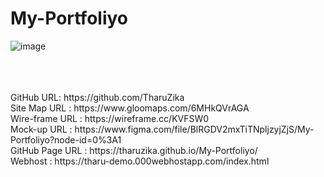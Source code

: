# My-Portfoliyo

![image](https://user-images.githubusercontent.com/101235785/192846111-da9febb1-ef43-4f54-9966-6d735389ca16.png)

<br>
<br>
<br>
GitHub URL: https://github.com/TharuZika <br>
Site Map URL : https://www.gloomaps.com/6MHkQVrAGA <br>
Wire-frame URL : https://wireframe.cc/KVFSW0 <br>
Mock-up URL : https://www.figma.com/file/BlRGDV2mxTiTNpljzyjZjS/My-Portfoliyo?node-id=0%3A1 <br>
GitHub Page URL : https://tharuzika.github.io/My-Portfoliyo/ <br>
Webhost : https://tharu-demo.000webhostapp.com/index.html <br>
